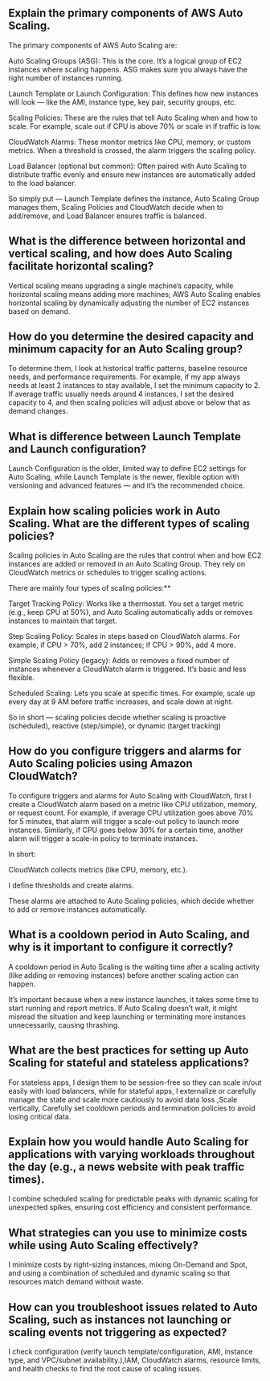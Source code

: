 ##  Explain the primary components of AWS Auto Scaling.
The primary components of AWS Auto Scaling are:

Auto Scaling Groups (ASG): This is the core. It’s a logical group of EC2 instances where scaling happens. ASG makes sure you always have the right number of instances running.

Launch Template or Launch Configuration: This defines how new instances will look — like the AMI, instance type, key pair, security groups, etc.

Scaling Policies: These are the rules that tell Auto Scaling when and how to scale. For example, scale out if CPU is above 70% or scale in if traffic is low.

CloudWatch Alarms: These monitor metrics like CPU, memory, or custom metrics. When a threshold is crossed, the alarm triggers the scaling policy.

Load Balancer (optional but common): Often paired with Auto Scaling to distribute traffic evenly and ensure new instances are automatically added to the load balancer.

So simply put — Launch Template defines the instance, Auto Scaling Group manages them, Scaling Policies and CloudWatch decide when to add/remove, and Load Balancer ensures traffic is balanced.

##  What is the difference between horizontal and vertical scaling, and how does Auto Scaling facilitate horizontal scaling?
Vertical scaling means upgrading a single machine’s capacity, while horizontal scaling means adding more machines; AWS Auto Scaling enables horizontal scaling by dynamically adjusting the number of EC2 instances based on demand.

##  How do you determine the desired capacity and minimum capacity for an Auto Scaling group?
To determine them, I look at historical traffic patterns, baseline resource needs, and performance requirements. For example, if my app always needs at least 2 instances to stay available, I set the minimum capacity to 2. If average traffic usually needs around 4 instances, I set the desired capacity to 4, and then scaling policies will adjust above or below that as demand changes.

##  What is difference between Launch Template and Launch configuration?
Launch Configuration is the older, limited way to define EC2 settings for Auto Scaling, while Launch Template is the newer, flexible option with versioning and advanced features — and it’s the recommended choice.

##  Explain how scaling policies work in Auto Scaling. What are the different types of scaling policies?
Scaling policies in Auto Scaling are the rules that control when and how EC2 instances are added or removed in an Auto Scaling Group. They rely on CloudWatch metrics or schedules to trigger scaling actions.

There are mainly four types of scaling policies:**

Target Tracking Policy: Works like a thermostat. You set a target metric (e.g., keep CPU at 50%), and Auto Scaling automatically adds or removes instances to maintain that target.

Step Scaling Policy: Scales in steps based on CloudWatch alarms. For example, if CPU > 70%, add 2 instances; if CPU > 90%, add 4 more.

Simple Scaling Policy (legacy): Adds or removes a fixed number of instances whenever a CloudWatch alarm is triggered. It’s basic and less flexible.

Scheduled Scaling: Lets you scale at specific times. For example, scale up every day at 9 AM before traffic increases, and scale down at night.

So in short — scaling policies decide whether scaling is proactive (scheduled), reactive (step/simple), or dynamic (target tracking)

##  How do you configure triggers and alarms for Auto Scaling policies using Amazon CloudWatch?
To configure triggers and alarms for Auto Scaling with CloudWatch, first I create a CloudWatch alarm based on a metric like CPU utilization, memory, or request count. For example, if average CPU utilization goes above 70% for 5 minutes, that alarm will trigger a scale-out policy to launch more instances. Similarly, if CPU goes below 30% for a certain time, another alarm will trigger a scale-in policy to terminate instances.

In short:

CloudWatch collects metrics (like CPU, memory, etc.).

I define thresholds and create alarms.

These alarms are attached to Auto Scaling policies, which decide whether to add or remove instances automatically.

##  What is a cooldown period in Auto Scaling, and why is it important to configure it correctly?
A cooldown period in Auto Scaling is the waiting time after a scaling activity (like adding or removing instances) before another scaling action can happen.

It’s important because when a new instance launches, it takes some time to start running and report metrics. If Auto Scaling doesn’t wait, it might misread the situation and keep launching or terminating more instances unnecessarily, causing thrashing.

##  What are the best practices for setting up Auto Scaling for stateful and stateless applications?
For stateless apps, I design them to be session-free so they can scale in/out easily with load balancers, while for stateful apps, I externalize or carefully manage the state and scale more cautiously to avoid data loss ,Scale vertically, Carefully set cooldown periods and termination policies to avoid losing critical data.

##  Explain how you would handle Auto Scaling for applications with varying workloads throughout the day (e.g., a news website with peak traffic times).
I combine scheduled scaling for predictable peaks with dynamic scaling for unexpected spikes, ensuring cost efficiency and consistent performance.

##  What strategies can you use to minimize costs while using Auto Scaling effectively?
I minimize costs by right-sizing instances, mixing On-Demand and Spot, and using a combination of scheduled and dynamic scaling so that resources match demand without waste.

##  How can you troubleshoot issues related to Auto Scaling, such as instances not launching or scaling events not triggering as expected?
I check configuration (verify launch template/configuration, AMI, instance type, and VPC/subnet availability.),IAM, CloudWatch alarms, resource limits, and health checks to find the root cause of scaling issues.
